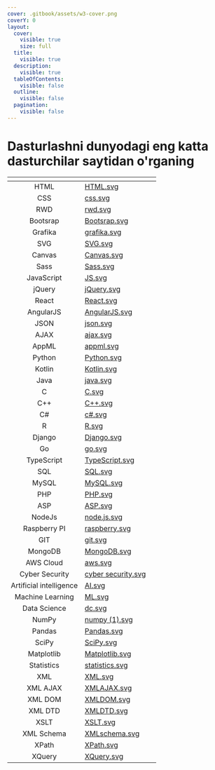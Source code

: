 ```yaml
---
cover: .gitbook/assets/w3-cover.png
coverY: 0
layout:
  cover:
    visible: true
    size: full
  title:
    visible: true
  description:
    visible: true
  tableOfContents:
    visible: false
  outline:
    visible: false
  pagination:
    visible: false
---
```


# Dasturlashni dunyodagi eng katta dasturchilar saytidan o'rganing

<table data-view="cards">
  <thead>
    <tr>
      <th align="center"></th>
      <th data-hidden data-card-cover data-type="files"></th>
      <th data-hidden data-card-target data-type="content-ref"></th>
    </tr>
  </thead>
  <tbody>
  <tr>
    <td align="center">HTML</td>
    <td>
      <a href=".gitbook/assets/HTML.svg">HTML.svg</a>
    </td>
  </tr>
  
  <tr>
    <td align="center">CSS</td>
    <td>
      <a href=".gitbook/assets/css.svg">css.svg</a>
    </td>
  </tr>
  <tr>
    <td align="center">RWD</td>
    <td>
      <a href=".gitbook/assets/rwd.svg">rwd.svg</a>
    </td>
  </tr>
  <tr>
    <td align="center">Bootsrap</td>
      <td>
        <a href=".gitbook/assets/Bootsrap.svg">Bootsrap.svg</a>
    </td>
  </tr>
  <tr>
    <td align="center">Grafika</td>
      <td>
        <a href=".gitbook/assets/grafika.svg">grafika.svg</a>
    </td>
  </tr>
  <tr>
    <td align="center">SVG</td>
      <td>
        <a href=".gitbook/assets/SVG.svg">SVG.svg</a>
    </td>
  </tr>
  <tr>
    <td align="center">Canvas</td>
      <td>
        <a href=".gitbook/assets/Canvas.svg">Canvas.svg</a>
    </td>
  </tr>
  <tr>
    <td align="center">Sass</td>
      <td>
        <a href=".gitbook/assets/Sass.svg">Sass.svg</a>
    </td>
  </tr>
  <tr>
    <td align="center">JavaScript</td>
      <td>
        <a href=".gitbook/assets/JS.svg">JS.svg</a>
    </td>
  </tr>
  <tr>
    <td align="center">jQuery</td>
      <td>
        <a href=".gitbook/assets/jQuery.svg">jQuery.svg</a>
    </td>
  </tr>
  <tr>
    <td align="center">React</td>
      <td>
        <a href=".gitbook/assets/React.svg">React.svg</a>
    </td>
  </tr>
  <tr>
    <td align="center">AngularJS</td>
      <td>
        <a href=".gitbook/assets/AngularJS.svg">AngularJS.svg</a>
    </td>
  </tr>
  <tr>
    <td align="center">JSON</td>
      <td>
        <a href=".gitbook/assets/json.svg">json.svg</a>
    </td>
  </tr>
  <tr>
    <td align="center">AJAX</td>
      <td>
        <a href=".gitbook/assets/ajax.svg">ajax.svg</a>
    </td>
  </tr>
  <tr>
    <td align="center">AppML</td>
      <td>
        <a href=".gitbook/assets/appml.svg">appml.svg</a>
    </td>
  </tr>
  <tr>
    <td align="center">Python</td>
      <td>
        <a href=".gitbook/assets/Python.svg">Python.svg</a>
    </td>
  </tr>
  <tr>
    <td align="center">Kotlin</td>
      <td>
        <a href=".gitbook/assets/Kotlin.svg">Kotlin.svg</a>
    </td>
  </tr>
  <tr>
    <td align="center">Java</td>
      <td>
        <a href=".gitbook/assets/java.svg">java.svg</a>
    </td>
  </tr>
  <tr>
    <td align="center">C</td>
      <td>
        <a href=".gitbook/assets/C.svg">C.svg</a>
    </td>
  </tr>
  <tr>
    <td align="center">C++</td>
      <td>
        <a href=".gitbook/assets/C++.svg">C++.svg</a>
    </td>
  </tr>
  <tr>
    <td align="center">C#</td>
      <td>
        <a href=".gitbook/assets/c#.svg">c#.svg</a>
    </td>
  </tr>
  <tr>
    <td align="center">R</td>
      <td>
        <a href=".gitbook/assets/R.svg">R.svg</a>
    </td>
  </tr>
  <tr>
    <td align="center">Django</td>
      <td>
        <a href=".gitbook/assets/Django.svg">Django.svg</a>
    </td>
  </tr>
  <tr>
    <td align="center">Go</td>
      <td>
        <a href=".gitbook/assets/go.svg">go.svg</a>
    </td>
  </tr>
  <tr>
    <td align="center">TypeScript</td>
      <td>
        <a href=".gitbook/assets/TypeScript.svg">TypeScript.svg</a>
    </td>
  </tr>
  <tr>
    <td align="center">SQL</td>
      <td>
        <a href=".gitbook/assets/SQL.svg">SQL.svg</a>
    </td>
  </tr>
  <tr>
    <td align="center">MySQL</td>
      <td>
        <a href=".gitbook/assets/MySQL.svg">MySQL.svg</a>
    </td>
  </tr>
  <tr>
    <td align="center">PHP</td>
      <td>
        <a href=".gitbook/assets/PHP.svg">PHP.svg</a>
    </td>
  </tr>
  <tr>
    <td align="center">ASP</td>
      <td>
        <a href=".gitbook/assets/ASP.svg">ASP.svg</a>
    </td>
  </tr>
  <tr>
    <td align="center">NodeJs</td>
      <td>
        <a href=".gitbook/assets/node.js.svg">node.js.svg</a>
    </td>
  </tr>
  <tr>
    <td align="center">Raspberry PI</td>
      <td>
        <a href=".gitbook/assets/raspberry.svg">raspberry.svg</a>
    </td>
  </tr>
  <tr>
    <td align="center">GIT</td>
      <td>
        <a href=".gitbook/assets/git.svg">git.svg</a>
    </td>
  </tr>
  <tr>
    <td align="center">MongoDB</td>
      <td>
        <a href=".gitbook/assets/MongoDB.svg">MongoDB.svg</a>
    </td>
  </tr>
  <tr>
    <td align="center">AWS Cloud</td>
      <td>
        <a href=".gitbook/assets/aws.svg">aws.svg</a>
    </td>
  </tr>
  <tr>
    <td align="center">Cyber Security</td>
      <td>
        <a href=".gitbook/assets/cyber security.svg">cyber security.svg</a>
    </td>
  </tr>
  <tr>
    <td align="center">Artificial intelligence</td>
      <td>
        <a href=".gitbook/assets/AI.svg">AI.svg</a>
    </td>
  </tr>
  <tr>
    <td align="center">Machine Learning</td>
      <td>
        <a href=".gitbook/assets/ML.svg">ML.svg</a>
    </td>
  </tr>
  <tr>
    <td align="center">Data Science</td>
      <td>
        <a href=".gitbook/assets/dc.svg">dc.svg</a>
    </td>
  </tr>
  <tr>
    <td align="center">NumPy</td>
      <td>
        <a href=".gitbook/assets/numpy (1).svg">numpy (1).svg</a>
    </td>
  </tr>
  <tr>
    <td align="center">Pandas</td>
      <td>
        <a href=".gitbook/assets/Pandas.svg">Pandas.svg</a>
    </td>
  </tr>
  <tr>
    <td align="center">SciPy</td>
      <td>
        <a href=".gitbook/assets/SciPy.svg">SciPy.svg</a>
    </td>
  </tr>
  <tr>
    <td align="center">Matplotlib</td>
      <td>
        <a href=".gitbook/assets/Matplotlib.svg">Matplotlib.svg</a>
    </td>
  </tr>
  <tr>
    <td align="center">Statistics</td>
      <td>
        <a href=".gitbook/assets/statistics.svg">statistics.svg</a>
    </td>
  </tr>
  <tr>
    <td align="center">XML</td>
      <td>
        <a href=".gitbook/assets/XML.svg">XML.svg</a>
    </td>
  </tr>
  <tr>
    <td align="center">XML AJAX</td>
      <td>
        <a href=".gitbook/assets/XMLAJAX.svg">XMLAJAX.svg</a>
    </td>
  </tr>
  <tr>
    <td align="center">XML DOM</td>
      <td>
        <a href=".gitbook/assets/XMLDOM.svg">XMLDOM.svg</a>
    </td>
  </tr>
  <tr>
    <td align="center">XML DTD</td>
      <td>
        <a href=".gitbook/assets/XMLDTD.svg">XMLDTD.svg</a>
    </td>
  </tr>
  <tr>
    <td align="center">XSLT</td>
      <td>
        <a href=".gitbook/assets/XSLT.svg">XSLT.svg</a>
    </td>
  </tr>
  <tr>
    <td align="center">XML Schema</td>
      <td>
        <a href=".gitbook/assets/XMLschema.svg">XMLschema.svg</a>
    </td>
  </tr>
  <tr>
    <td align="center">XPath</td>
      <td>
        <a href=".gitbook/assets/XPath.svg">XPath.svg</a>
    </td>
  </tr>
  <tr>
    <td align="center">XQuery</td>
      <td>
        <a href=".gitbook/assets/XQuery.svg">XQuery.svg</a></td></tr></tbody></table>
